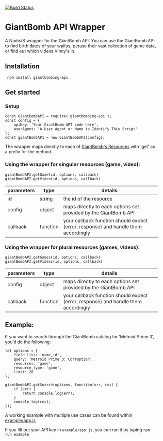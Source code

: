 [![Build Status](https://travis-ci.org/welps/giantbombing-api.svg?branch=master)](https://travis-ci.org/welps/giantbombing-api)

# GiantBomb API Wrapper
A NodeJS wrapper for the GiantBomb API. You can use the GiantBomb API to find birth dates of your waifus, peruse their vast collection of game data, or find out which videos Vinny's in.

## Installation 
` npm install giantbombing-api`

## Get started

### Setup 
```
const GiantBombAPI = require('giantbombing-api');
const config = {
    apiKey: 'Your GiantBomb API code here',
    userAgent: 'A User Agent or Name to Identify This Script'
};
const giantBombAPI = new GiantBombAPI(config);
```

The wrapper maps directly to each of [GiantBomb's Resources](http://www.giantbomb.com/api/documentation) with 'get' as a prefix for the method.

### Using the wrapper for singular resources (game, video):

```
giantBombAPI.getGame(id, options, callback)
giantBombAPI.getVideo(id, options, callback)
```

| parameters | type     | details                                                                            |
|------------|----------|------------------------------------------------------------------------------------|
| id         | string   | the id of the resource                                                             |
| config     | object   | maps directly to each options set provided by the GiantBomb API                    |
| callback   | function | your callback function should expect (error, response) and handle them accordingly |

### Using the wrapper for plural resources (games, videos):

```
giantBombAPI.getGames(id, options, callback)
giantBombAPI.getVideos(id, options, callback)
```

| parameters | type     | details                                                                            |
|------------|----------|------------------------------------------------------------------------------------|
| config     | object   | maps directly to each options set provided by the GiantBomb API                    |
| callback   | function | your callback function should expect (error, response) and handle them accordingly |

## Example:

If you want to search through the GiantBomb catalog for 'Metroid Prime 3', you'd do the following:

```
let options = {
    field_list: 'name,id',
    query: 'Metroid Prime 3: Corruption',
    resources: 'game',
    resource_type: 'game',
    limit: 20
};

giantBombAPI.getSearch(options, function(err, res) {
    if (err) {
        return console.log(err);
    }
    console.log(res);
});
```

A working example with multiple use cases can be found within [example/app.js](https://github.com/welps/giantbombing-api/blob/master/example/app.js) 

If you fill out your API key in `example/app.js`, you can run it by typing `npm run example`
